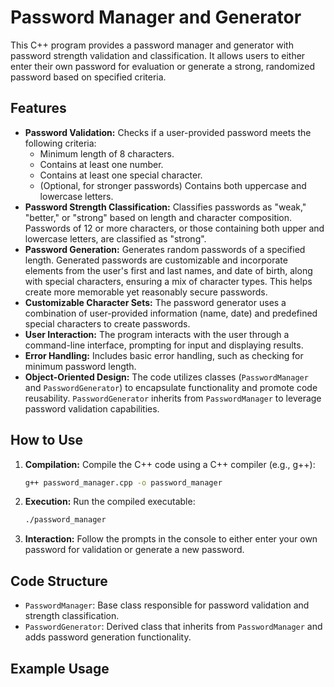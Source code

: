 # Password Manager and Generator

This C++ program provides a password manager and generator with password strength validation and classification.  It allows users to either enter their own password for evaluation or generate a strong, randomized password based on specified criteria.

## Features

* **Password Validation:** Checks if a user-provided password meets the following criteria:
    * Minimum length of 8 characters.
    * Contains at least one number.
    * Contains at least one special character.
    * (Optional, for stronger passwords) Contains both uppercase and lowercase letters.
* **Password Strength Classification:** Classifies passwords as "weak," "better," or "strong" based on length and character composition.  Passwords of 12 or more characters, or those containing both upper and lowercase letters, are classified as "strong".
* **Password Generation:** Generates random passwords of a specified length.  Generated passwords are customizable and incorporate elements from the user's first and last names, and date of birth, along with special characters, ensuring a mix of character types.  This helps create more memorable yet reasonably secure passwords.
* **Customizable Character Sets:** The password generator uses a combination of user-provided information (name, date) and predefined special characters to create passwords.
* **User Interaction:**  The program interacts with the user through a command-line interface, prompting for input and displaying results.
* **Error Handling:** Includes basic error handling, such as checking for minimum password length.
* **Object-Oriented Design:**  The code utilizes classes (`PasswordManager` and `PasswordGenerator`) to encapsulate functionality and promote code reusability.  `PasswordGenerator` inherits from `PasswordManager` to leverage password validation capabilities.

## How to Use

1.  **Compilation:**  Compile the C++ code using a C++ compiler (e.g., g++):
    ```bash
    g++ password_manager.cpp -o password_manager
    ```
2.  **Execution:** Run the compiled executable:
    ```bash
    ./password_manager
    ```
3.  **Interaction:** Follow the prompts in the console to either enter your own password for validation or generate a new password.

## Code Structure

*   `PasswordManager`: Base class responsible for password validation and strength classification.
*   `PasswordGenerator`: Derived class that inherits from `PasswordManager` and adds password generation functionality.

## Example Usage
